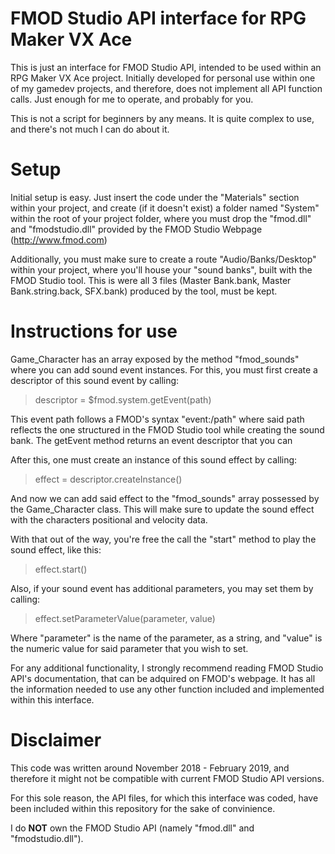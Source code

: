# FMOD Studio API interface for RPG Maker VX Ace
This is just an interface for FMOD Studio API, intended to be used within an RPG Maker VX Ace project. Initially developed for personal use within one of my gamedev projects, and therefore, does not implement all API function calls. Just enough for me to operate, and probably for you.

This is not a script for beginners by any means. It is quite complex to use, and  there's not much I can do about it.

# Setup
Initial setup is easy. Just insert the code under the "Materials" section within your project, and create (if it doesn't exist) a folder named "System" within the root of your project folder, where you must drop the "fmod.dll" and "fmodstudio.dll" provided by the FMOD Studio Webpage (http://www.fmod.com) 

Additionally, you must make sure to create a route "Audio/Banks/Desktop" within your project, where you'll house your "sound banks", built with the FMOD Studio tool. This is were all 3 files (Master Bank.bank, Master Bank.string.back, SFX.bank) produced by the tool, must be kept.

# Instructions for use
Game_Character has an array exposed by the method "fmod_sounds" where you can add sound event instances. For this, you must first create a descriptor of this sound event by calling:

> descriptor = $fmod.system.getEvent(path)

This event path follows a FMOD's syntax "event:/path" where said path reflects the one structured in the FMOD Studio tool while creating the sound bank. The getEvent method returns an event descriptor that you can 

After this, one must create an instance of this sound effect by calling:

> effect = descriptor.createInstance()

And now we can add said effect to the "fmod_sounds" array possessed by the Game_Character class. This will make sure to update the sound effect with the characters positional and velocity data.

With that out of the way, you're free the call the "start" method to play the sound effect, like this:

> effect.start()

Also, if your sound event has additional parameters, you may set them by calling:

> effect.setParameterValue(parameter, value)

Where "parameter" is the name of the parameter, as a string, and "value" is the numeric value for said parameter that you wish to set.

For any additional functionality, I strongly recommend reading FMOD Studio API's documentation, that can be adquired on FMOD's webpage. It has all the information needed to use any other function included and implemented within this interface.


# Disclaimer
This code was written around November 2018 - February 2019, and therefore it might not be compatible with current FMOD Studio API versions. 

For this sole reason, the API files, for which this interface was coded, have been included within this repository for the sake of convinience.

I do <b>NOT</b> own the FMOD Studio API (namely "fmod.dll" and "fmodstudio.dll").
